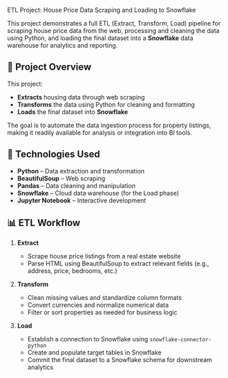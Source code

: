 ETL Project: House Price Data Scraping and Loading to Snowflake

This project demonstrates a full ETL (Extract, Transform, Load) pipeline for scraping house price data from the web, processing and cleaning the data using Python, and loading the final dataset into a **Snowflake** data warehouse for analytics and reporting.

## 🚀 Project Overview

This project:
- **Extracts** housing data through web scraping
- **Transforms** the data using Python for cleaning and formatting
- **Loads** the final dataset into **Snowflake**

The goal is to automate the data ingestion process for property listings, making it readily available for analysis or integration into BI tools.



## 🔧 Technologies Used

* **Python** – Data extraction and transformation
* **BeautifulSoup** – Web scraping
* **Pandas** – Data cleaning and manipulation
* **Snowflake** – Cloud data warehouse (for the Load phase)
* **Jupyter Notebook** – Interactive development

## 📊 ETL Workflow

1. **Extract**

   * Scrape house price listings from a real estate website
   * Parse HTML using BeautifulSoup to extract relevant fields (e.g., address, price, bedrooms, etc.)

2. **Transform**

   * Clean missing values and standardize column formats
   * Convert currencies and normalize numerical data
   * Filter or sort properties as needed for business logic

3. **Load**

   * Establish a connection to Snowflake using `snowflake-connector-python`
   * Create and populate target tables in Snowflake
   * Commit the final dataset to a Snowflake schema for downstream analytics




